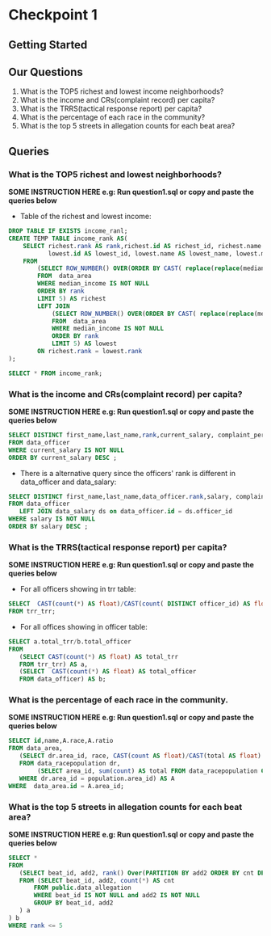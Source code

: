 # Checkpoint 1

## Getting Started


## Our Questions
1. What is the TOP5 richest and lowest income neighborhoods?
2. What is the income and CRs(complaint record) per capita?
3. What is the TRRS(tactical response report) per capita?
4. What is the percentage of each race in the community?
5. What is the top 5 streets in allegation counts for each beat area?



## Queries

### What is the TOP5 richest and lowest neighborhoods?
**SOME INSTRUCTION HERE e.g: Run question1.sql or copy and paste the queries below**


* Table of the richest and lowest income:
```sql
DROP TABLE IF EXISTS income_ranl;
CREATE TEMP TABLE income_rank AS(
    SELECT richest.rank AS rank,richest.id AS richest_id, richest.name AS richest_name, richest.median_income AS richest_incom,
           lowest.id AS lowest_id, lowest.name AS lowest_name, lowest.median_income AS lowest_incom
    FROM
        (SELECT ROW_NUMBER() OVER(ORDER BY CAST( replace(replace(median_income, '$',''),',','') AS INT )DESC ) AS rank, name, id, median_income
        FROM  data_area
        WHERE median_income IS NOT NULL
        ORDER BY rank
        LIMIT 5) AS richest
        LEFT JOIN
            (SELECT ROW_NUMBER() OVER(ORDER BY CAST( replace(replace(median_income, '$',''),',','') AS INT )ASC ) AS rank, name, id, median_income
            FROM  data_area
            WHERE median_income IS NOT NULL
            ORDER BY rank
            LIMIT 5) AS lowest
        ON richest.rank = lowest.rank
);

SELECT * FROM income_rank;
```

### What is the income and CRs(complaint record) per capita?
**SOME INSTRUCTION HERE e.g: Run question1.sql or copy and paste the queries below**


```sql
SELECT DISTINCT first_name,last_name,rank,current_salary, complaint_percentile, civilian_allegation_percentile
FROM data_officer
WHERE current_salary IS NOT NULL
ORDER BY current_salary DESC ;
```
* There is a alternative query since the officers' rank is different in data_officer and data_salary:
```sql
SELECT DISTINCT first_name,last_name,data_officer.rank,salary, complaint_percentile, civilian_allegation_percentile
FROM data_officer
   LEFT JOIN data_salary ds on data_officer.id = ds.officer_id
WHERE salary IS NOT NULL
ORDER BY salary DESC ;
```

### What is the TRRS(tactical response report) per capita?
**SOME INSTRUCTION HERE e.g: Run question1.sql or copy and paste the queries below**


* For all officers showing in trr table:
```sql
SELECT  CAST(count(*) AS float)/CAST(count( DISTINCT officer_id) AS float) AS trr_per_capital
FROM trr_trr;
```
* For all offices showing in officer table:
```sql
SELECT a.total_trr/b.total_officer
FROM
   (SELECT CAST(count(*) AS float) AS total_trr
   FROM trr_trr) AS a,
   (SELECT  CAST(count(*) AS float) AS total_officer
   FROM data_officer) AS b;
```

### What is the percentage of each race in the community.
**SOME INSTRUCTION HERE e.g: Run question1.sql or copy and paste the queries below**


```sql
SELECT id,name,A.race,A.ratio
FROM data_area,
   (SELECT dr.area_id, race, CAST(count AS float)/CAST(total AS float) AS ratio
   FROM data_racepopulation dr,
        (SELECT area_id, sum(count) AS total FROM data_racepopulation GROUP BY area_id) AS population
   WHERE dr.area_id = population.area_id) AS A
WHERE  data_area.id = A.area_id;
```

### What is the top 5 streets in allegation counts for each beat area?
**SOME INSTRUCTION HERE e.g: Run question1.sql or copy and paste the queries below**


```sql
SELECT *
FROM
   (SELECT beat_id, add2, rank() Over(PARTITION BY add2 ORDER BY cnt DESC )
   FROM (SELECT beat_id, add2, count(*) AS cnt
       FROM public.data_allegation
       WHERE beat_id IS NOT NULL and add2 IS NOT NULL
       GROUP BY beat_id, add2
   ) a
) b
WHERE rank <= 5
```

